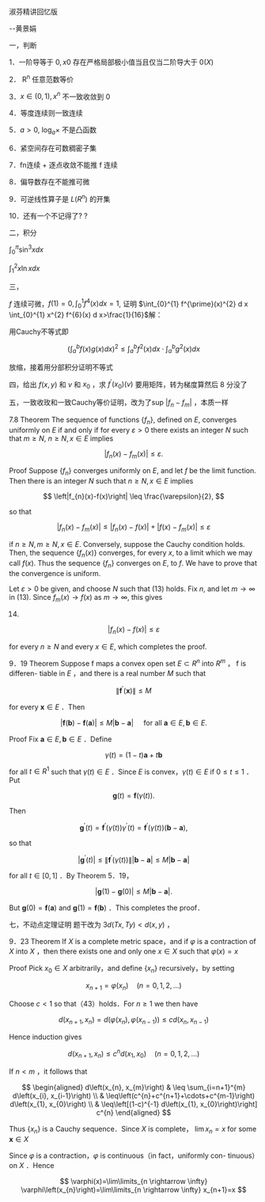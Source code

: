 淑芬精讲回忆版

--黄景娟

一，判断

1．一阶导等于 $0, x 0$ 存在严格局部极小值当且仅当二阶导大于 $0(X)$

2． $\mathrm{R}^{\mathrm{n}}$ 任意范数等价

3．$x \in(0,1), x^{n}$ 不一致收敛到 0

4．等度连续则一致连续

5．$a>0, ~ \log _{a} \times$ 不是凸函数

6．紧空间存在可数稠密子集

7．fn连续 + 逐点收敛不能推 f 连续

8．偏导数存在不能推可微

9．可逆线性算子是 $L\left(R^{n}\right)$ 的开集

10．还有一个不记得了? ?

二，积分

$\int_{0}^{\pi} \sin ^{3} x d x$

$\int_{1}^{2} x \ln x d x$

三，

$f$ 连续可微，$f(1)=0, \int_{0}^{1} f^{4}(x) d x=1$, 证明 $\int_{0}^{1} f^{\prime}(x)^{2} d x \int_{0}^{1} x^{2} f^{6}(x) d x>\frac{1}{16}$解：

用Cauchy不等式即

$$
\left(\int_{a}^{b} f(x) g(x) d x\right)^{2} \leq \int_{a}^{b} f^{2}(x) d x \cdot \int_{a}^{b} g^{2}(x) d x
$$

放缩，接着用分部积分证明不等式

四，给出 $f(x, y)$ 和 $v$ 和 $x_{0}$ ，求 $f^{\prime}\left(x_{0}\right)(v)$ 要用矩阵，转为梯度算然后 8 分没了

五，一致收玫和一致Cauchy等价证明，改为了sup $\left|f_{n}-f_{m}\right|$ ，本质一样

7.8 Theorem The sequence of functions $\left\{f_{n}\right\}$, defined on $E$, converges uniformly on $E$ if and only if for every $\varepsilon>0$ there exists an integer $N$ such that $m \geq N$, $n \geq N, x \in E$ implies

$$
\left|f_{n}(x)-f_{m}(x)\right| \leq \varepsilon .
$$

Proof Suppose $\left\{f_{n}\right\}$ converges uniformly on $E$, and let $f$ be the limit function. Then there is an integer $N$ such that $n \geq N, x \in E$ implies

$$
\left|f_{n}(x)-f(x)\right| \leq \frac{\varepsilon}{2},
$$

so that

$$
\left|f_{n}(x)-f_{m}(x)\right| \leq\left|f_{n}(x)-f(x)\right|+\left|f(x)-f_{m}(x)\right| \leq \varepsilon
$$

if $n \geq N, m \geq N, x \in E$. Conversely, suppose the Cauchy condition holds. Then, the sequence $\left\{f_{n}(x)\right\}$ converges, for every $x$, to a limit which we may call $f(x)$. Thus the sequence $\left\{f_{n}\right\}$ converges on $E$, to $f$. We have to prove that the convergence is uniform.

Let $\varepsilon>0$ be given, and choose $N$ such that (13) holds. Fix $n$, and let $m \rightarrow \infty$ in (13). Since $f_{m}(x) \rightarrow f(x)$ as $m \rightarrow \infty$, this gives

14)

$$
\left|f_{n}(x)-f(x)\right| \leq \varepsilon
$$

for every $n \geq N$ and every $x \in E$, which completes the proof.

9．19 Theorem Suppose f maps a convex open set $E \subset R^{n}$ into $R^{m}$ ， f is differen- tiable in $E$ ，and there is a real number $M$ such that

$$
\left\|\mathbf{f}^{\prime}(\mathbf{x})\right\| \leq M
$$

for every $\mathbf{x} \in E$ ．Then

$$
|\mathbf{f}(\mathbf{b})-\mathbf{f}(\mathbf{a})| \leq M|\mathbf{b}-\mathbf{a}| \quad \text { for all } \mathbf{a} \in E, \mathbf{b} \in E \text {. }
$$

Proof Fix $\mathbf{a} \in E, \mathbf{b} \in E$ ．Define

$$
\gamma(t)=(1-t) \mathbf{a}+t \mathbf{b}
$$

for all $t \in R^{1}$ such that $\gamma(t) \in E$ ．Since $E$ is convex，$\gamma(t) \in E$ if $0 \leq t \leq 1$ ． Put

$$
\mathbf{g}(t)=\mathbf{f}(\gamma(t)) .
$$

Then

$$
\mathbf{g}^{\prime}(t)=\mathbf{f}^{\prime}(\gamma(t)) \gamma^{\prime}(t)=\mathbf{f}^{\prime}(\gamma(t))(\mathbf{b}-\mathbf{a}),
$$

so that

$$
\left|\mathbf{g}^{\prime}(t)\right| \leq\left\|\mathbf{f}^{\prime}(\gamma(t))\right\||\mathbf{b}-\mathbf{a}| \leq M|\mathbf{b}-\mathbf{a}|
$$

for all $t \in[0,1]$ ．By Theorem 5．19，

$$
|\mathbf{g}(1)-\mathbf{g}(0)| \leq M|\mathbf{b}-\mathbf{a}| .
$$

But $\mathbf{g}(0)=\mathbf{f}(\mathbf{a})$ and $\mathbf{g}(1)=\mathbf{f}(\mathbf{b})$ ．This completes the proof．

七，不动点定理证明 题干改为 $3 d(T x, T y)<d(x, y)$ ，

9．23 Theorem If $X$ is a complete metric space，and if $\varphi$ is a contraction of $X$ into $X$ ，then there exists one and only one $x \in X$ such that $\varphi(x)=x$

Proof Pick $x_{0} \in X$ arbitrarily，and define $\left\{x_{n}\right\}$ recursively，by setting

$$
x_{n+1}=\varphi\left(x_{n}\right) \quad(n=0,1,2, \ldots)
$$

Choose $c<1$ so that（43）holds．For $n \geq 1$ we then have

$$
d\left(x_{n+1}, x_{n}\right)=d\left(\varphi\left(x_{n}\right), \varphi\left(x_{n-1}\right)\right) \leq c d\left(x_{n}, x_{n-1}\right)
$$

Hence induction gives

$$
d\left(x_{n+1}, x_{n}\right) \leq c^{n} d\left(x_{1}, x_{0}\right) \quad(n=0,1,2, \ldots)
$$

If $n<m$ ，it follows that

$$
\begin{aligned}
d\left(x_{n}, x_{m}\right) & \leq \sum_{i=n+1}^{m} d\left(x_{i}, x_{i-1}\right) \\
& \leq\left(c^{n}+c^{n+1}+\cdots+c^{m-1}\right) d\left(x_{1}, x_{0}\right) \\
& \leq\left[(1-c)^{-1} d\left(x_{1}, x_{0}\right)\right] c^{n}
\end{aligned}
$$

Thus $\left\{x_{n}\right\}$ is a Cauchy sequence．Since $X$ is complete， $\lim x_{n}=x$ for some $\boldsymbol{x} \in X$

Since $\varphi$ is a contraction，$\varphi$ is continuous（in fact，uniformly con- tinuous）on $X$ ．Hence

$$
\varphi(x)=\lim\limits_{n \rightarrow \infty} \varphi\left(x_{n}\right)=\lim\limits_{n \rightarrow \infty} x_{n+1}=x
$$

